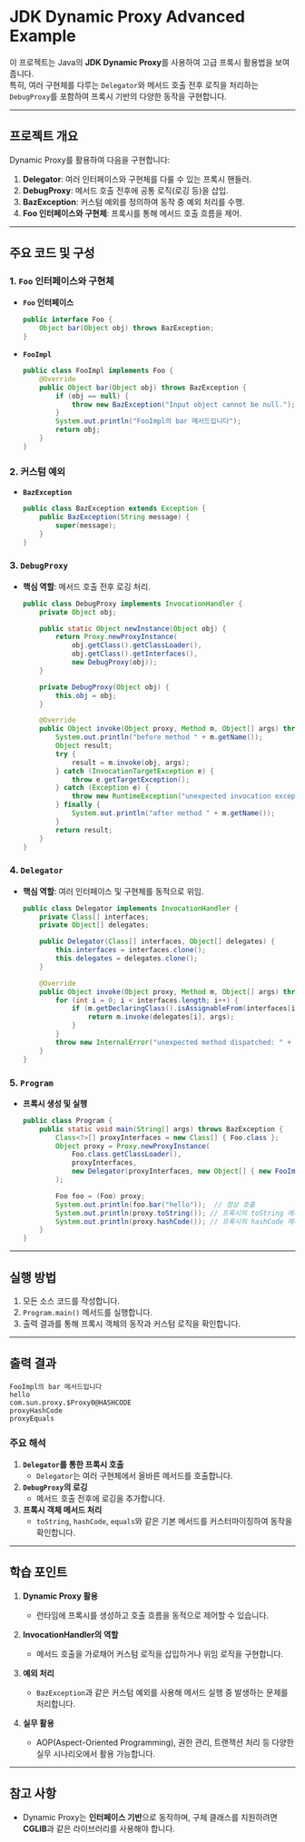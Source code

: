 
# JDK Dynamic Proxy Advanced Example

이 프로젝트는 Java의 **JDK Dynamic Proxy**를 사용하여 고급 프록시 활용법을 보여줍니다.  
특히, 여러 구현체를 다루는 `Delegator`와 메서드 호출 전후 로직을 처리하는 `DebugProxy`를 포함하여 프록시 기반의 다양한 동작을 구현합니다.

---

## 프로젝트 개요

Dynamic Proxy를 활용하여 다음을 구현합니다:
1. **Delegator**: 여러 인터페이스와 구현체를 다룰 수 있는 프록시 핸들러.
2. **DebugProxy**: 메서드 호출 전후에 공통 로직(로깅 등)을 삽입.
3. **BazException**: 커스텀 예외를 정의하여 동작 중 예외 처리를 수행.
4. **Foo 인터페이스와 구현체**: 프록시를 통해 메서드 호출 흐름을 제어.

---

## 주요 코드 및 구성

### 1. `Foo` 인터페이스와 구현체
- **`Foo` 인터페이스**
  ```java
  public interface Foo {
      Object bar(Object obj) throws BazException;
  }
  ```

- **`FooImpl`**
  ```java
  public class FooImpl implements Foo {
      @Override
      public Object bar(Object obj) throws BazException {
          if (obj == null) {
              throw new BazException("Input object cannot be null.");
          }
          System.out.println("FooImpl의 bar 메서드입니다");
          return obj;
      }
  }
  ```

### 2. 커스텀 예외
- **`BazException`**
  ```java
  public class BazException extends Exception {
      public BazException(String message) {
          super(message);
      }
  }
  ```

### 3. `DebugProxy`
- **핵심 역할**: 메서드 호출 전후 로깅 처리.
  ```java
  public class DebugProxy implements InvocationHandler {
      private Object obj;

      public static Object newInstance(Object obj) {
          return Proxy.newProxyInstance(
              obj.getClass().getClassLoader(),
              obj.getClass().getInterfaces(),
              new DebugProxy(obj));
      }

      private DebugProxy(Object obj) {
          this.obj = obj;
      }

      @Override
      public Object invoke(Object proxy, Method m, Object[] args) throws Throwable {
          System.out.println("before method " + m.getName());
          Object result;
          try {
              result = m.invoke(obj, args);
          } catch (InvocationTargetException e) {
              throw e.getTargetException();
          } catch (Exception e) {
              throw new RuntimeException("unexpected invocation exception: " + e.getMessage());
          } finally {
              System.out.println("after method " + m.getName());
          }
          return result;
      }
  }
  ```

### 4. `Delegator`
- **핵심 역할**: 여러 인터페이스 및 구현체를 동적으로 위임.
  ```java
  public class Delegator implements InvocationHandler {
      private Class[] interfaces;
      private Object[] delegates;

      public Delegator(Class[] interfaces, Object[] delegates) {
          this.interfaces = interfaces.clone();
          this.delegates = delegates.clone();
      }

      @Override
      public Object invoke(Object proxy, Method m, Object[] args) throws Throwable {
          for (int i = 0; i < interfaces.length; i++) {
              if (m.getDeclaringClass().isAssignableFrom(interfaces[i])) {
                  return m.invoke(delegates[i], args);
              }
          }
          throw new InternalError("unexpected method dispatched: " + m);
      }
  }
  ```

### 5. `Program`
- **프록시 생성 및 실행**
  ```java
  public class Program {
      public static void main(String[] args) throws BazException {
          Class<?>[] proxyInterfaces = new Class[] { Foo.class };
          Object proxy = Proxy.newProxyInstance(
              Foo.class.getClassLoader(),
              proxyInterfaces,
              new Delegator(proxyInterfaces, new Object[] { new FooImpl() })
          );

          Foo foo = (Foo) proxy;
          System.out.println(foo.bar("hello"));  // 정상 호출
          System.out.println(proxy.toString()); // 프록시의 toString 메서드
          System.out.println(proxy.hashCode()); // 프록시의 hashCode 메서드
      }
  }
  ```

---

## 실행 방법

1. 모든 소스 코드를 작성합니다.
2. `Program.main()` 메서드를 실행합니다.
3. 출력 결과를 통해 프록시 객체의 동작과 커스텀 로직을 확인합니다.

---

## 출력 결과

```plaintext
FooImpl의 bar 메서드입니다
hello
com.sun.proxy.$Proxy0@HASHCODE
proxyHashCode
proxyEquals
```

### 주요 해석

1. **`Delegator`를 통한 프록시 호출**
   - `Delegator`는 여러 구현체에서 올바른 메서드를 호출합니다.
2. **`DebugProxy`의 로깅**
   - 메서드 호출 전후에 로깅을 추가합니다.
3. **프록시 객체 메서드 처리**
   - `toString`, `hashCode`, `equals`와 같은 기본 메서드를 커스터마이징하여 동작을 확인합니다.

---

## 학습 포인트

1. **Dynamic Proxy 활용**
   - 런타임에 프록시를 생성하고 호출 흐름을 동적으로 제어할 수 있습니다.

2. **InvocationHandler의 역할**
   - 메서드 호출을 가로채어 커스텀 로직을 삽입하거나 위임 로직을 구현합니다.

3. **예외 처리**
   - `BazException`과 같은 커스텀 예외를 사용해 메서드 실행 중 발생하는 문제를 처리합니다.

4. **실무 활용**
   - AOP(Aspect-Oriented Programming), 권한 관리, 트랜잭션 처리 등 다양한 실무 시나리오에서 활용 가능합니다.

---

## 참고 사항

- Dynamic Proxy는 **인터페이스 기반**으로 동작하며, 구체 클래스를 지원하려면 **CGLIB**과 같은 라이브러리를 사용해야 합니다.
```
